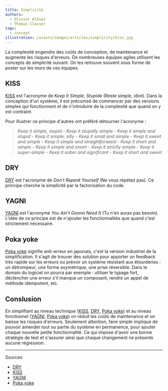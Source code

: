 ```yaml
---
title: Simplicité
authors:
  - Olivier Albiez
  - Thomas Clavier
tags:
  - concept
illustration: /assets/images/articles/simplicity/kiss.jpg
---
```


La complexité engendre des coûts de conception, de maintenance et augmente les risques d'erreurs. De nombreuses équipes agiles utilisent les concepts de simplicité suivant. On les retrouve souvent sous forme de poster sur les murs de ces équipes.


## KISS

[KISS] est l'acronyme de _Keep It Simple, Stupide_ (Reste simple, idiot). Dans la conception d'un système, il est préconisé de commencer par des versions simples qui fonctionnent et de n'introduire de la complexité que quand on y est contraint.

Pour illustrer ce principe d'autres ont préféré détourner l'acronyme :
> _Keep it simple, stupid - Keep it stupidly simple - Keep it simple and stupid - Keep it simple, silly - Keep it small and simple - Keep it sweet and simple - Keep it simple and straightforward - Keep it short and simple - Keep it simple and smart - Keep it strictly simple - Keep it super-simple - Keep it sober and significant - Keep it short and sweet_


## DRY

[DRY] est l'acronyme de _Don't Repeat Yourself_ (Ne vous répétez pas). Ce principe cherche la simplicité par la factorisation du code. 


## YAGNI

[YAGNI] est l'acronyme _You Ain't Gonna Need It_ (Tu n'en auras pas besoin). L'idée de ce principe est de n'ajouter les fonctionnalités que quand c'est strictement nécessaire.


## Poka yoke

[Poka yoke] signifie anti-erreur en japonais, c'est la version industriel de la simplification. Il s'agit de trouver des solution pour apporter un feedback très rapide sur les erreurs ou prévoir un système résistant aux étourderies : un détrompeur, une forme asymétrique, une prise réversible. 
Dans le domain du logiciel on pourra par exemple : utiliser le typage fort, déclencher une erreur s'il manque un composant, rendre un appel de méthode idempotent, etc.


## Conslusion

En simplifiant au niveau technique ([KISS], [DRY], [Poka yoke]) et au niveau fonctionnel ([YAGNI], [Poka yoke]) on réduit les coûts de maintenance et on baisse les risques d'erreurs.
Seulement attention, faire simple implique de pouvoir amender tout ou partie du système en permanence, pour ajouter chaque nouvelle petite fonctionnalité. 
Ce qui impose d'avoir une bonne stratégie de test et s'assurer ainsi que chaque changement ne présente aucune régression.

---
Sources:

- [DRY]
- [KISS]
- [YAGNI]
- [Poka yoke]

[DRY]: https://fr.wikipedia.org/wiki/Ne_vous_r%C3%A9p%C3%A9tez_pas
[KISS]: https://fr.wikipedia.org/wiki/Principe_KISS
[YAGNI]: https://fr.wikipedia.org/wiki/YAGNI
[Poka yoke]: https://fr.m.wikipedia.org/wiki/Poka-yoke
